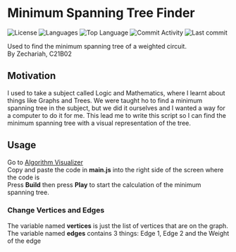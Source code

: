 # Minimum Spanning Tree Finder

![License](https://img.shields.io/github/license/zS1L3NT/js-node-minimum-spanning-tree?style=for-the-badge) ![Languages](https://img.shields.io/github/languages/count/zS1L3NT/js-node-minimum-spanning-tree?style=for-the-badge) ![Top Language](https://img.shields.io/github/languages/top/zS1L3NT/js-node-minimum-spanning-tree?style=for-the-badge) ![Commit Activity](https://img.shields.io/github/commit-activity/y/zS1L3NT/js-node-minimum-spanning-tree?style=for-the-badge) ![Last commit](https://img.shields.io/github/last-commit/zS1L3NT/js-node-minimum-spanning-tree?style=for-the-badge)

Used to find the minimum spanning tree of a weighted circuit.<br>
By Zechariah, C21B02

## Motivation

I used to take a subject called Logic and Mathematics, where I learnt about things like Graphs and Trees. We were taught ho to find a minimum spanning tree in the subject, but we did it ourselves and I wanted a way for a computer to do it for me. This lead me to write this script so I can find the minimum spanning tree with a visual representation of the tree.

## Usage

Go to [Algorithm Visualizer](https://algorithm-visualizer.org/scratch-paper/new)<br>
Copy and paste the code in **main.js** into the right side of the screen where the code is<br>
Press **Build** then press **Play** to start the calculation of the minimum spanning tree.<br>

### Change Vertices and Edges

The variable named **vertices** is just the list of vertices that are on the graph.<br>
The variable named **edges** contains 3 things: Edge 1, Edge 2 and the Weight of the edge<br>
